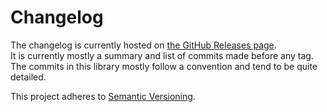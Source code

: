 # Changelog

The changelog is currently hosted on [the GitHub Releases page](https://github.com/agilgur5/physijs-webpack/releases).<br>
It is currently mostly a summary and list of commits made before any tag.
The commits in this library mostly follow a convention and tend to be quite detailed.

This project adheres to [Semantic Versioning](http://semver.org/).
